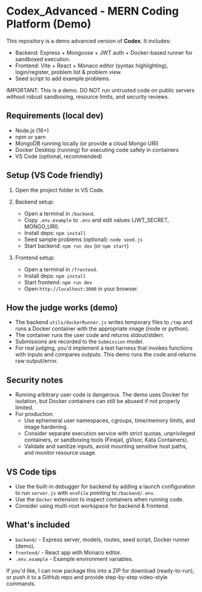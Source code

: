 # Codex_Advanced - MERN Coding Platform (Demo)

This repository is a demo advanced version of **Codex**. It includes:
- Backend: Express + Mongoose + JWT auth + Docker-based runner for sandboxed execution.
- Frontend: Vite + React + Monaco editor (syntax highlighting), login/register, problem list & problem view.
- Seed script to add example problems.

IMPORTANT: This is a demo. DO NOT run untrusted code on public servers without robust sandboxing, resource limits, and security reviews.

## Requirements (local dev)
- Node.js (16+)
- npm or yarn
- MongoDB running locally (or provide a cloud Mongo URI)
- Docker Desktop (running) for executing code safely in containers
- VS Code (optional, recommended)

## Setup (VS Code friendly)

1. Open the project folder in VS Code.
2. Backend setup:
   - Open a terminal in `/backend`.
   - Copy `.env.example` to `.env` and edit values (JWT_SECRET, MONGO_URI).
   - Install deps: `npm install`
   - Seed sample problems (optional): `node seed.js`
   - Start backend: `npm run dev` (or `npm start`)

3. Frontend setup:
   - Open a terminal in `/frontend`.
   - Install deps: `npm install`
   - Start frontend: `npm run dev`
   - Open `http://localhost:3000` in your browser.

## How the judge works (demo)
- The backend `utils/dockerRunner.js` writes temporary files to `/tmp` and runs a Docker container with the appropriate image (node or python).
- The container runs the user code and returns stdout/stderr.
- Submissions are recorded to the `Submission` model.
- For real judging, you'd implement a test harness that invokes functions with inputs and compares outputs. This demo runs the code and returns raw output/error.

## Security notes
- Running arbitrary user code is dangerous. The demo uses Docker for isolation, but Docker containers can still be abused if not properly limited.
- For production:
  - Use ephemeral user namespaces, cgroups, time/memory limits, and image hardening.
  - Consider separate execution service with strict quotas, unprivileged containers, or sandboxing tools (Firejail, gVisor, Kata Containers).
  - Validate and sanitize inputs, avoid mounting sensitive host paths, and monitor resource usage.

## VS Code tips
- Use the built-in debugger for backend by adding a launch configuration to run `server.js` with `envFile` pointing to `/backend/.env`.
- Use the `Docker` extension to inspect containers when running code.
- Consider using multi-root workspace for backend & frontend.

## What's included
- `backend/` - Express server, models, routes, seed script, Docker runner (demo).
- `frontend/` - React app with Monaco editor.
- `.env.example` - Example environment variables.

If you'd like, I can now package this into a ZIP for download (ready-to-run), or push it to a GitHub repo and provide step-by-step video-style commands.
